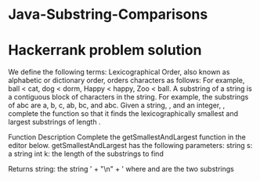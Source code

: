 # Java-Substring-Comparisons
# Hackerrank problem solution
We define the following terms:  Lexicographical Order, also known as alphabetic or dictionary order, orders characters as follows: For example, ball &lt; cat, dog &lt; dorm, Happy &lt; happy, Zoo &lt; ball.  A substring of a string is a contiguous block of characters in the string. For example, the substrings of abc are a, b, c, ab, bc, and abc. Given a string, , and an integer, , complete the function so that it finds the lexicographically smallest and largest substrings of length .

Function Description  Complete the getSmallestAndLargest function in the editor below.  getSmallestAndLargest has the following parameters:  string s: a string int k: the length of the substrings to find

Returns  string: the string ' + "\n" + ' where and are the two substrings
